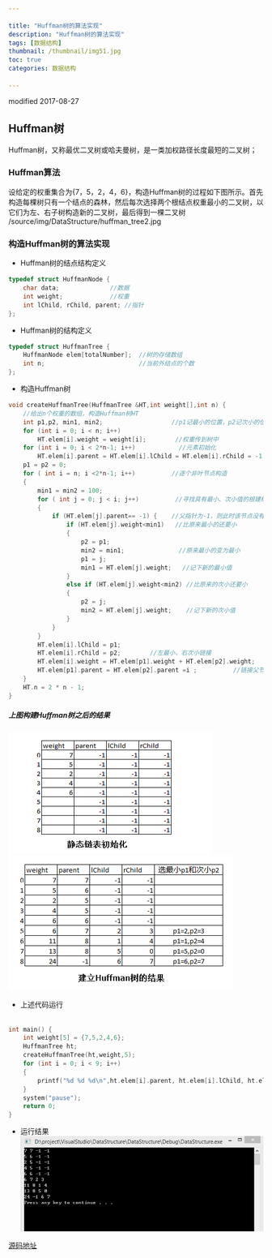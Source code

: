 ```yaml
---

title: "Huffman树的算法实现"
description: "Huffman树的算法实现"
tags: [数据结构]
thumbnail: /thumbnail/img51.jpg
toc: true
categories: 数据结构

---
```


modified  2017-08-27
## Huffman树

Huffman树，又称最优二叉树或哈夫曼树，是一类加权路径长度最短的二叉树；

### Huffman算法

设给定的权重集合为{7，5，2，4，6}，构造Huffman树的过程如下图所示。首先构造每棵树只有一个结点的森林，然后每次选择两个根结点权重最小的二叉树，以它们为左、右子树构造新的二叉树，最后得到一棵二叉树
/source/img/DataStructure/huffman_tree2.jpg


### 构造Huffman树的算法实现
* Huffman树的结点结构定义

```c
typedef struct HuffmanNode {
	char data;              //数据
	int weight;             //权重
	int lChild, rChild, parent; //指针
};
```
* Huffman树的结构定义

```c
typedef struct HuffmanTree {
	HuffmanNode elem[totalNumber];  //树的存储数组
	int n;                          //当前外结点的个数
};
```

* 构造Huffman树

```c
void createHuffmanTree(HuffmanTree &HT,int weight[],int n) {
	//给出n个权重的数组，构造Huffman树HT
	int p1,p2, min1, min2;                   //p1记最小的位置，p2记次小的位置，min1是最小的值，min2是次小的值
	for (int i = 0; i < n; i++)
		HT.elem[i].weight = weight[i];        //权重传到树中
	for (int i = 0; i < 2*n-1; i++)            //元素初始化
		HT.elem[i].parent = HT.elem[i].lChild = HT.elem[i].rChild = -1;
	p1 = p2 = 0;
	for ( int i = n; i <2*n-1; i++)          //逐个非叶节点构造
	{
		min1 = min2 = 100;
		for ( int j = 0; j < i; j++)          //寻找具有最小、次小值的根建树
		{
			if (HT.elem[j].parent== -1) {    //父指针为-1，则此时该节点没有父亲
				if (HT.elem[j].weight<min1)   //比原来最小的还要小
				{
					p2 = p1;                   
					min2 = min1;               //原来最小的变为最小
					p1 = j;
					min1 = HT.elem[j].weight;   //记下新的最小值
				}
				else if (HT.elem[j].weight<min2) //比原来的次小还要小
				{
					p2 = j;
					min2 = HT.elem[j].weight;    //记下新的次小值
				}
			}
		}
		HT.elem[i].lChild = p1;
		HT.elem[i].rChild = p2;        //左最小，右次小链接
		HT.elem[i].weight = HT.elem[p1].weight + HT.elem[p2].weight;
		HT.elem[p1].parent = HT.elem[p2].parent =i ;          //链接父节点
	}
	HT.n = 2 * n - 1;
}
```
##### 上图构建Huffman树之后的结果


![](public/img/DataStructure/huffman_tree.png)
![](public/img/DataStructure/huffman_tree1.png)


* 上述代码运行

```c

int main() {
	int weight[5] = {7,5,2,4,6};
	HuffmanTree ht;
    createHuffmanTree(ht,weight,5);
	for (int i = 0; i < 9; i++)
	{
		printf("%d %d %d\n",ht.elem[i].parent, ht.elem[i].lChild, ht.elem[i].rChild);
	}
	system("pause");
	return 0;
}
```
* 运行结果
![](public/img/DataStructure/huffman_tree3.png)



[源码地址](https://github.com/LuciusCS/DataStructure/blob/master/DataStructure/DataStructure/6.5HuffmanTree.cpp)